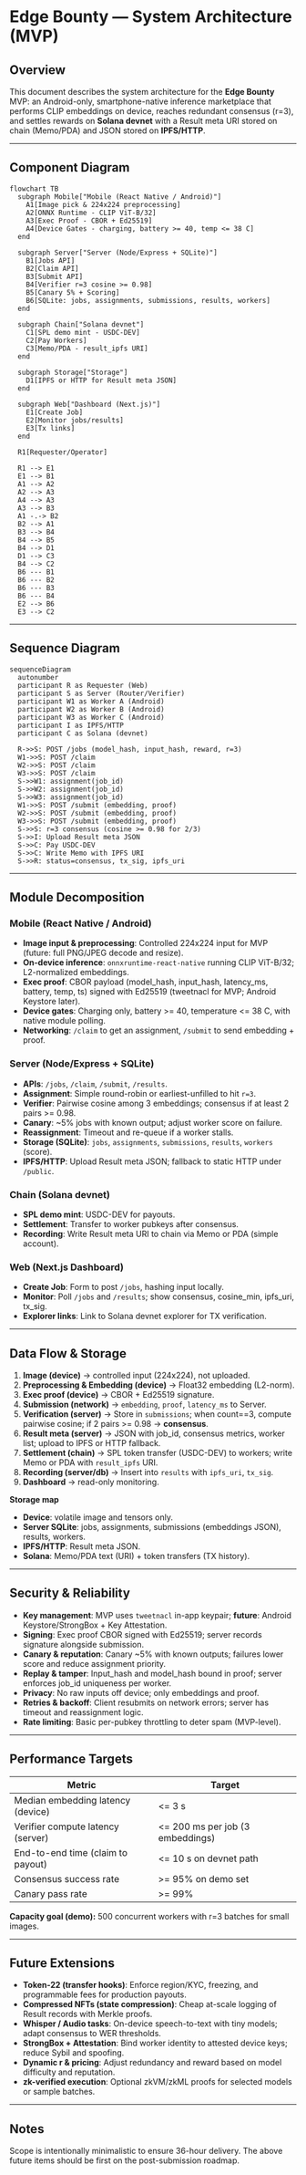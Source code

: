 # Edge Bounty — System Architecture (MVP)

## Overview
This document describes the system architecture for the **Edge Bounty** MVP: an Android-only, smartphone-native inference marketplace that performs CLIP embeddings on device, reaches redundant consensus (r=3), and settles rewards on **Solana devnet** with a Result meta URI stored on chain (Memo/PDA) and JSON stored on **IPFS/HTTP**.

---

## Component Diagram
```mermaid
flowchart TB
  subgraph Mobile["Mobile (React Native / Android)"]
    A1[Image pick & 224x224 preprocessing]
    A2[ONNX Runtime - CLIP ViT-B/32]
    A3[Exec Proof - CBOR + Ed25519]
    A4[Device Gates - charging, battery >= 40, temp <= 38 C]
  end

  subgraph Server["Server (Node/Express + SQLite)"]
    B1[Jobs API]
    B2[Claim API]
    B3[Submit API]
    B4[Verifier r=3 cosine >= 0.98]
    B5[Canary 5% + Scoring]
    B6[SQLite: jobs, assignments, submissions, results, workers]
  end

  subgraph Chain["Solana devnet"]
    C1[SPL demo mint - USDC-DEV]
    C2[Pay Workers]
    C3[Memo/PDA - result_ipfs URI]
  end

  subgraph Storage["Storage"]
    D1[IPFS or HTTP for Result meta JSON]
  end

  subgraph Web["Dashboard (Next.js)"]
    E1[Create Job]
    E2[Monitor jobs/results]
    E3[Tx links]
  end

  R1[Requester/Operator]

  R1 --> E1
  E1 --> B1
  A1 --> A2
  A2 --> A3
  A4 --> A3
  A3 --> B3
  A1 -.-> B2
  B2 --> A1
  B3 --> B4
  B4 --> B5
  B4 --> D1
  D1 --> C3
  B4 --> C2
  B6 --- B1
  B6 --- B2
  B6 --- B3
  B6 --- B4
  E2 --> B6
  E3 --> C2
```

---

## Sequence Diagram
```mermaid
sequenceDiagram
  autonumber
  participant R as Requester (Web)
  participant S as Server (Router/Verifier)
  participant W1 as Worker A (Android)
  participant W2 as Worker B (Android)
  participant W3 as Worker C (Android)
  participant I as IPFS/HTTP
  participant C as Solana (devnet)

  R->>S: POST /jobs (model_hash, input_hash, reward, r=3)
  W1->>S: POST /claim
  W2->>S: POST /claim
  W3->>S: POST /claim
  S->>W1: assignment(job_id)
  S->>W2: assignment(job_id)
  S->>W3: assignment(job_id)
  W1->>S: POST /submit (embedding, proof)
  W2->>S: POST /submit (embedding, proof)
  W3->>S: POST /submit (embedding, proof)
  S->>S: r=3 consensus (cosine >= 0.98 for 2/3)
  S->>I: Upload Result meta JSON
  S->>C: Pay USDC-DEV
  S->>C: Write Memo with IPFS URI
  S->>R: status=consensus, tx_sig, ipfs_uri
```

---

## Module Decomposition

### Mobile (React Native / Android)
- **Image input & preprocessing**: Controlled 224x224 input for MVP (future: full PNG/JPEG decode and resize).
- **On-device inference**: `onnxruntime-react-native` running CLIP ViT-B/32; L2-normalized embeddings.
- **Exec proof**: CBOR payload (model_hash, input_hash, latency_ms, battery, temp, ts) signed with Ed25519 (tweetnacl for MVP; Android Keystore later).
- **Device gates**: Charging only, battery >= 40, temperature <= 38 C, with native module polling.
- **Networking**: `/claim` to get an assignment, `/submit` to send embedding + proof.

### Server (Node/Express + SQLite)
- **APIs**: `/jobs`, `/claim`, `/submit`, `/results`.
- **Assignment**: Simple round-robin or earliest-unfilled to hit `r=3`.
- **Verifier**: Pairwise cosine among 3 embeddings; consensus if at least 2 pairs >= 0.98.
- **Canary**: ~5% jobs with known output; adjust worker score on failure.
- **Reassignment**: Timeout and re-queue if a worker stalls.
- **Storage (SQLite)**: `jobs`, `assignments`, `submissions`, `results`, `workers` (score).
- **IPFS/HTTP**: Upload Result meta JSON; fallback to static HTTP under `/public`.

### Chain (Solana devnet)
- **SPL demo mint**: USDC-DEV for payouts.
- **Settlement**: Transfer to worker pubkeys after consensus.
- **Recording**: Write Result meta URI to chain via Memo or PDA (simple account).

### Web (Next.js Dashboard)
- **Create Job**: Form to post `/jobs`, hashing input locally.
- **Monitor**: Poll `/jobs` and `/results`; show consensus, cosine_min, ipfs_uri, tx_sig.
- **Explorer links**: Link to Solana devnet explorer for TX verification.

---

## Data Flow & Storage

1. **Image (device)** -> controlled input (224x224), not uploaded.
2. **Preprocessing & Embedding (device)** -> Float32 embedding (L2-norm).
3. **Exec proof (device)** -> CBOR + Ed25519 signature.
4. **Submission (network)** -> `embedding`, `proof`, `latency_ms` to Server.
5. **Verification (server)** -> Store in `submissions`; when count==3, compute pairwise cosine; if 2 pairs >= 0.98 -> **consensus**.
6. **Result meta (server)** -> JSON with job_id, consensus metrics, worker list; upload to IPFS or HTTP fallback.
7. **Settlement (chain)** -> SPL token transfer (USDC-DEV) to workers; write Memo or PDA with `result_ipfs` URI.
8. **Recording (server/db)** -> Insert into `results` with `ipfs_uri`, `tx_sig`.
9. **Dashboard** -> read-only monitoring.

**Storage map**
- **Device**: volatile image and tensors only.
- **Server SQLite**: jobs, assignments, submissions (embeddings JSON), results, workers.
- **IPFS/HTTP**: Result meta JSON.
- **Solana**: Memo/PDA text (URI) + token transfers (TX history).

---

## Security & Reliability

- **Key management**: MVP uses `tweetnacl` in-app keypair; **future**: Android Keystore/StrongBox + Key Attestation.
- **Signing**: Exec proof CBOR signed with Ed25519; server records signature alongside submission.
- **Canary & reputation**: Canary ~5% with known outputs; failures lower score and reduce assignment priority.
- **Replay & tamper**: Input_hash and model_hash bound in proof; server enforces job_id uniqueness per worker.
- **Privacy**: No raw inputs off device; only embeddings and proof.
- **Retries & backoff**: Client resubmits on network errors; server has timeout and reassignment logic.
- **Rate limiting**: Basic per-pubkey throttling to deter spam (MVP-level).

---

## Performance Targets

| Metric | Target |
|---|---|
| Median embedding latency (device) | <= 3 s |
| Verifier compute latency (server) | <= 200 ms per job (3 embeddings) |
| End-to-end time (claim to payout) | <= 10 s on devnet path |
| Consensus success rate | >= 95% on demo set |
| Canary pass rate | >= 99% |

**Capacity goal (demo):** 500 concurrent workers with r=3 batches for small images.

---

## Future Extensions

- **Token-22 (transfer hooks)**: Enforce region/KYC, freezing, and programmable fees for production payouts.
- **Compressed NFTs (state compression)**: Cheap at-scale logging of Result records with Merkle proofs.
- **Whisper / Audio tasks**: On-device speech-to-text with tiny models; adapt consensus to WER thresholds.
- **StrongBox + Attestation**: Bind worker identity to attested device keys; reduce Sybil and spoofing.
- **Dynamic r & pricing**: Adjust redundancy and reward based on model difficulty and reputation.
- **zk-verified execution**: Optional zkVM/zkML proofs for selected models or sample batches.

---

## Notes
Scope is intentionally minimalistic to ensure 36-hour delivery. The above future items should be first on the post-submission roadmap.
